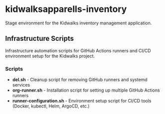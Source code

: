 # kidwalksapparells-inventory

Stage environment for the Kidwalks inventory management application.

## Infrastructure Scripts

Infrastructure automation scripts for GitHub Actions runners and CI/CD environment setup for the Kidwalks project.

### Scripts

- **del.sh** - Cleanup script for removing GitHub runners and systemd services
- **org-runner.sh** - Installation script for setting up multiple GitHub Actions runners
- **runner-configuration.sh** - Environment setup script for CI/CD tools (Docker, kubectl, Helm, ArgoCD, etc.)
